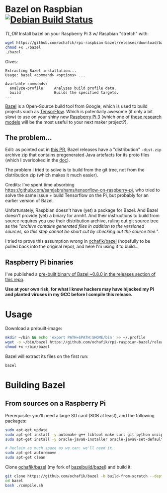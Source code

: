 # Bazel on Raspbian [![Debian Build Status](https://travis-ci.org/ochafik/rpi-raspbian-bazel.svg?branch=master)](https://travis-ci.org/ochafik/rpi-raspbian-bazel)

*TL;DR* Install bazel on your Raspberry Pi 3 w/ Raspbian "stretch" with:
```bash
wget https://github.com/ochafik/rpi-raspbian-bazel/releases/download/bazel-raspbian-armv7l-0.8.0-20171130/bazel
chmod +x ./bazel
./bazel
```
Gives:
```
Extracting Bazel installation...
Usage: bazel <command> <options> ...

Available commands:
  analyze-profile     Analyzes build profile data.
  build               Builds the specified targets.
...
```

[Bazel](https://bazel.build/) is a Open-Source build tool from Google, which is used to build projects
such as [TensorFlow](https://www.tensorflow.org/). Which is potentially awesome
(if only a bit slow) to use on your shiny new
[Raspberry Pi 3](https://www.raspberrypi.org/) (which one of
[these research models](https://github.com/tensorflow/models/tree/master/research)
 will be the most useful to your next maker project?).

## The problem...

Edit: as pointed out in [this PR](https://github.com/bazelbuild/bazel/pull/4199#issuecomment-348571809), Bazel releases have a "distribution" `-dist.zip` archive zip that contains pregenerated Java artefacts for its proto files (which I overlooked in the [doc](https://docs.bazel.build/versions/master/install-compile-source.html)).

The problem I tried to solve is to build from the git tree, not from the distribution zip (which makes it much easier).

Credits: I've spent time absorbing https://github.com/samjabrahams/tensorflow-on-raspberry-pi, who tried to solve the same issue + build Tensorflow on the Pi, but probably for an earlier version of Bazel.

Unfortunately, Raspbian doesn't have (yet) a package for Bazel. And Bazel
doesn't provide (yet) a binary for armhf. And their instructions to build from
source requires you use their distribution archive, ruling out git source tree 
as the _"archive contains generated files in addition to the versioned sources, so this step cannot be short cut by checking out the source tree."_.

I tried to prove this assumption wrong in
[ochafik/bazel](https://github.com/ochafik/bazel/tree/build-from-scratch) (hopefully
to be pulled back into the original repo), and here I'm using it to build...

## Raspberry Pi binaries

I've published a [pre-built binary of Bazel ~0.8.0 in the releases section of this repo](https://github.com/ochafik/rpi-raspbian-bazel/releases).

**Use at your own risk, for what I know hackers may have hijacked my Pi and planted viruses in my GCC before I compile this release.**

# Usage

Download a prebuilt-image:
```bash
mkdir ~/bin && echo 'export PATH=$PATH:$HOME/bin' >> ~/.profile
wget -o ~/bin/bazel https://github.com/ochafik/rpi-raspbian-bazel/releases/download/bazel-raspbian-armv7l-0.8.0-20171130/bazel
chmod +x ~/bin/bazel
```
Bazel will extract its files on the first run:
```
bazel
```

# Building Bazel

## From sources on a Raspberry Pi

Prerequisite: you'll need a large SD card (8GB at least), and the following packages:

```bash
sudo apt-get update
sudo apt-get install -y automake g++ libtool make curl git python unzip wget zip
sudo apt-get install -y oracle-java8-installer oracle-java8-set-default

# Reclaim as much space as we can: we'll need it.
sudo apt-get autoremove
sudo apt-get clean
```

Clone [ochafik/bazel](https://github.com/ochafik/bazel/tree/build-from-scratch) (my fork of
[bazelbuild/bazel](https://github.com/bazelbuild/bazel)) and build it:

```bash
git clone https://github.com/ochafik/bazel -b build-from-scratch --depth=1
cd bazel
bash ./compile.sh
```
